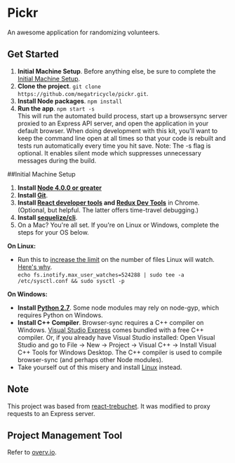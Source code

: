 # Pickr
An awesome application for randomizing volunteers.

## Get Started
1. **Initial Machine Setup**. Before anything else, be sure to complete the [Initial Machine Setup](https://github.com/megatricycle/pickr#initial-machine-setup).
2. **Clone the project**. `git clone https://github.com/megatricycle/pickr.git`.  
3. **Install Node packages**. `npm install`
4. **Run the app**. `npm start -s`  
This will run the automated build process, start up a browsersync server proxied to an Express API server, and open the application in your default browser. When doing development with this kit, you'll want to keep the command line open at all times so that your code is rebuilt and tests run automatically every time you hit save. Note: The -s flag is optional. It enables silent mode which suppresses unnecessary messages during the build.

##Initial Machine Setup
1. **Install [Node 4.0.0 or greater](https://nodejs.org)**
2. **Install [Git](https://git-scm.com/downloads)**. 
3. **Install [React developer tools](https://chrome.google.com/webstore/detail/react-developer-tools/fmkadmapgofadopljbjfkapdkoienihi?hl=en) and [Redux Dev Tools](https://chrome.google.com/webstore/detail/redux-devtools/lmhkpmbekcpmknklioeibfkpmmfibljd?hl=en)** in Chrome. (Optional, but helpful. The latter offers time-travel debugging.)
4. **Install [sequelize/cli](https://github.com/sequelize/cli)**. 
5. On a Mac? You're all set. If you're on Linux or Windows, complete the steps for your OS below.  
 
**On Linux:**  

 * Run this to [increase the limit](http://stackoverflow.com/questions/16748737/grunt-watch-error-waiting-fatal-error-watch-enospc) on the number of files Linux will watch. [Here's why](https://github.com/coryhouse/react-slingshot/issues/6).    
`echo fs.inotify.max_user_watches=524288 | sudo tee -a /etc/sysctl.conf && sudo sysctl -p` 

**On Windows:** 
 
 * **Install [Python 2.7](https://www.python.org/downloads/)**. Some node modules may rely on node-gyp, which requires Python on Windows.
 * **Install C++ Compiler**. Browser-sync requires a C++ compiler on Windows. [Visual Studio Express](https://www.visualstudio.com/en-US/products/visual-studio-express-vs) comes bundled with a free C++ compiler. Or, if you already have Visual Studio installed: Open Visual Studio and go to File -> New -> Project -> Visual C++ -> Install Visual C++ Tools for Windows Desktop. The C++ compiler is used to compile browser-sync (and perhaps other Node modules).
 * Take yourself out of this misery and install [Linux](http://www.whylinuxisbetter.net/) instead.
 
## Note
This project was based from [react-trebuchet](https://github.com/barrystaes/react-trebuchet). It was modified to proxy requests to an Express server.

## Project Management Tool
Refer to [overv.io](https://overv.io).
